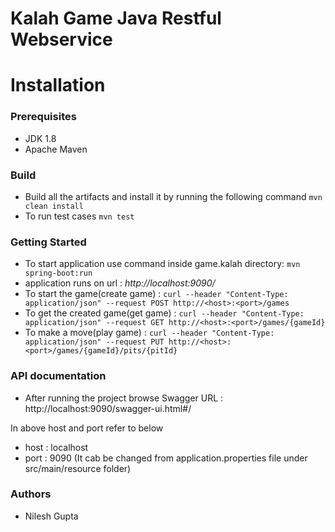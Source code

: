 # Kalah Game Java Restful Webservice 

Installation
============

### Prerequisites

 - JDK 1.8
 - Apache Maven

### Build
- Build all the artifacts and install it by running the following command `mvn clean install`
- To run test cases `mvn test`
   
### Getting Started
- To start application use command inside game.kalah directory: `mvn spring-boot:run`
- application runs on url : *http://localhost:9090/*
- To start the game(create game) : `curl --header "Content-Type: application/json" --request POST http://<host>:<port>/games`
- To get the created game(get game) : `curl --header "Content-Type: application/json" --request GET http://<host>:<port>/games/{gameId}`
- To make a move(play game) : `curl --header "Content-Type: application/json" --request PUT http://<host>:<port>/games/{gameId}/pits/{pitId}`

### API documentation
- After running the project browse Swagger URL : http://localhost:9090/swagger-ui.html#/ 

In above host and port refer to below
- host : localhost
- port : 9090 (It cab be changed from application.properties file under src/main/resource folder)

### Authors
- Nilesh Gupta

